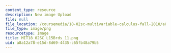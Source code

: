 ```yaml
---
content_type: resource
description: New image Upload
file: null
file_location: /coursemedia/18-02sc-multivariable-calculus-fall-2010/a8a12a78e15d8d694435c65fb48a79b5_MIT18_02SC_L15Brds_11.png
file_type: image/png
resourcetype: Image
title: MIT18_02SC_L15Brds_11.png
uid: a8a12a78-e15d-8d69-4435-c65fb48a79b5
---
```

